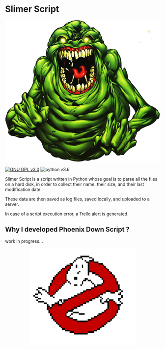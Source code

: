 # Slimer Script

<p align="center">
  <img src="https://raw.githubusercontent.com/IAmTerror/slimer_script_python/master/img/slimer.png" />
</p>

[![GNU GPL v3.0](https://img.shields.io/badge/licence-GNU%20GPL%20v3.0-blue)](https://github.com/IAmTerror/phoenix_down_script/blob/master/LICENSE) ![python v3.6](https://img.shields.io/badge/python-v3.6-blue)

Slimer Script is a script written in Python whose goal is to parse all the files on a hard disk, in order to collect their name, their size, and their last modification date.

These data are then saved as log files, saved locally, and uploaded to a server.

In case of a script execution error, a Trello alert is generated.

## Why I developed Phoenix Down Script ?

work in progress...

<p align="center">
  <img src="https://raw.githubusercontent.com/IAmTerror/slimer_script_python/master/img/ghostbusters_logo.png" />
</p>

